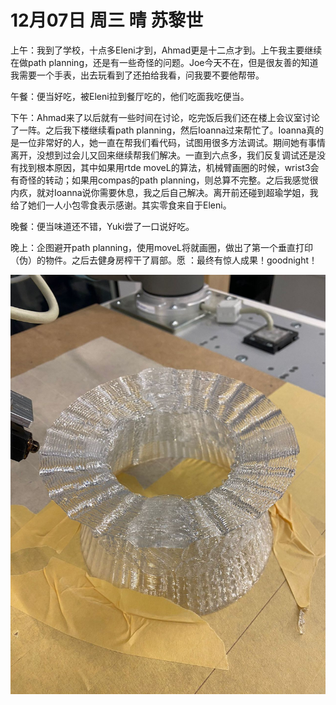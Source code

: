 # 12月07日 周三 晴 苏黎世

上午：我到了学校，十点多Eleni才到，Ahmad更是十二点才到。上午我主要继续在做path planning，还是有一些奇怪的问题。Joe今天不在，但是很友善的知道我需要一个手表，出去玩看到了还拍给我看，问我要不要他帮带。

午餐：便当好吃，被Eleni拉到餐厅吃的，他们吃面我吃便当。

下午：Ahmad来了以后就有一些时间在讨论，吃完饭后我们还在楼上会议室讨论了一阵。之后我下楼继续看path planning，然后Ioanna过来帮忙了。Ioanna真的是一位非常好的人，她一直在帮我们看代码，试图用很多方法调试。期间她有事情离开，没想到过会儿又回来继续帮我们解决。一直到六点多，我们反复调试还是没有找到根本原因，其中如果用rtde moveL的算法，机械臂画圈的时候，wrist3会有奇怪的转动；如果用compas的path planning，则总算不完整。之后我感觉很内疚，就对Ioanna说你需要休息，我之后自己解决。离开前还碰到超瑜学姐，我给了她们一人小包零食表示感谢。其实零食来自于Eleni。

晚餐：便当味道还不错，Yuki尝了一口说好吃。

晚上：企图避开path planning，使用moveL将就画圈，做出了第一个垂直打印（伪）的物件。之后去健身房榨干了肩部。愿 ：最终有惊人成果！goodnight！


![image](images\\6391240d51f879d9e9da3b57.jpg)




